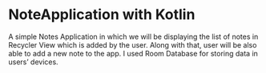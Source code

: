 # NoteApplication with Kotlin

 A simple Notes Application in which we will be displaying the list of notes in Recycler View which is added by the user.
 Along with that, user will be also able to add a new note to the app. I used Room Database for storing data in users’ devices.
